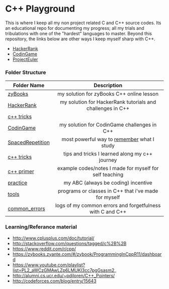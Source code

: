 <!-- https://github.com/adam-p/markdown-here/wiki/Markdown-Cheatsheet -->

C++ Playground
=================
This is where I keep all my non project related C and C++ source codes. Its an educational repo for documenting my progress; all my trials and tribulations with one of the "hardest" languages to master. Beyond this repository, the links below are other ways I keep myself sharp with C++.

 * [HackerRank](https://www.hackerrank.com/glennlopez?hr_r=1)
 * [CodinGame](https://www.codingame.com/profile/f521b07f225156a74ce6fbd85a614e696228981)
 * [ProjectEuler](https://github.com/glennlopez/Archive.ProjectEuler)

### Folder Structure

| Folder Name        | Description           |
| ------------- |:--------------------:|
| [zyBooks](https://github.com/glennlopez/Cpp.Playground/tree/master/zyBooks)     | my solution for zyBooks C++ online lesson |
| [HackerRank](#)     | my solution for HackerRank tutorials and challenges in C++ |
|  [c++ tricks](https://github.com/glennlopez/Cpp.Playground/tree/master/c%2B%2B%20tricks)    |
| [CodinGame](#)     | my solution for CodinGame challenges in C++ |
|  [SpacedRepetition](#)    | most powerful way to [remember](https://www.youtube.com/watch?v=eVajQPuRmk8&t=386s) what I study |
|  [c++ tricks](https://github.com/glennlopez/Cpp.Playground/tree/master/c%2B%2B%20tricks)    | tips and tricks I learned along my c++ journey |
| [c++ primer](https://github.com/glennlopez/Cpp.Playground/tree/master/c%2B%2B%20primer)      | example codes/notes I made for myself for self teaching|
|  [practice](https://github.com/glennlopez/Cpp.Playground/tree/master/practice)      | my ABC (always be coding) incentive |
|  [tools](https://github.com/glennlopez/Cpp.Playground/tree/master/tools)      | programs or classes in C++ that i've made for myself |
|  [common_errors](https://github.com/glennlopez/Cpp.Playground/tree/master/common_errors)      | logs of my common errors and forgetfulness with C and C++|


### Learning/Referance material
* http://www.cplusplus.com/doc/tutorial/
* http://stackoverflow.com/questions/tagged/c%2B%2B
* https://www.reddit.com/r/cpp/
* https://zybooks.zyante.com/#/zybook/ProgrammingInCppR11/dashboard
* https://www.youtube.com/playlist?list=PL2_aWCzGMAwLZp6LMUKI3cc7pgGsasm2_
* http://alumni.cs.ucr.edu/~pdiloren/C++_Pointers/
* http://codeforces.com/blog/entry/15643
